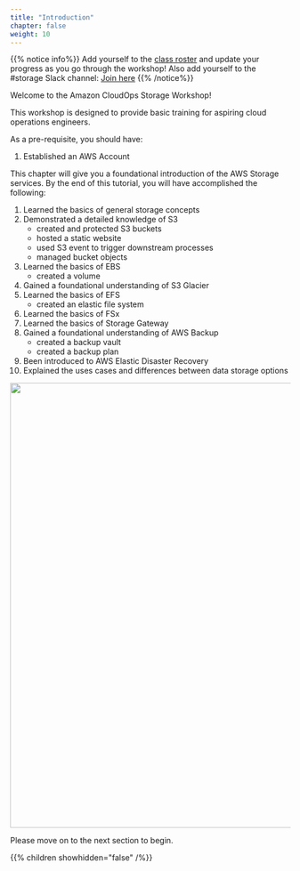 ```yaml
---
title: "Introduction"
chapter: false
weight: 10
---
```


{{% notice info%}}
Add yourself to the [class roster](https://docs.google.com/spreadsheets/d/1uWdf_sUDkg-DqW6ELK3SKRx8DTlP_EP05di6hkLjIgA/edit?usp=sharing) and update your progress as you go through the workshop! Also add yourself to the #storage Slack channel: [Join here](https://join.slack.com/share/zt-minfdvox-CmVuqFaWSGYuhoFITPeRNQ)
{{% /notice%}}

Welcome to the Amazon CloudOps Storage Workshop!

This workshop is designed to provide basic training for aspiring cloud operations engineers.

As a pre-requisite, you should have:

1. Established an AWS Account

This chapter will give you a foundational introduction of the AWS Storage services. By the end of this tutorial, you will have accomplished the following:

1. Learned the basics of general storage concepts
2. Demonstrated a detailed knowledge of S3
    - created and protected S3 buckets
    - hosted a static website
    - used S3 event to trigger downstream processes
    - managed bucket objects
3. Learned the basics of EBS
    - created a volume
4. Gained a foundational understanding of S3 Glacier
5. Learned the basics of EFS
    - created an elastic file system
6. Learned the basics of FSx
7. Learned the basics of Storage Gateway
8. Gained a foundational understanding of AWS Backup
    - created a backup vault
    - created a backup plan
9. Been introduced to AWS Elastic Disaster Recovery
10. Explained the uses cases and differences between data storage options

<img src='/images/aws-storage.png' width='800px'>

Please move on to the next section to begin.

{{% children showhidden="false" /%}}
